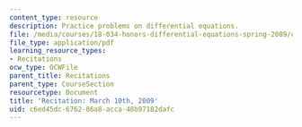 ```yaml
---
content_type: resource
description: Practice problems on differential equations.
file: /media/courses/18-034-honors-differential-equations-spring-2009/c6ed45dc676286a8acca48b97182dafc_MIT18_034s09_rec09_3_10.pdf
file_type: application/pdf
learning_resource_types:
- Recitations
ocw_type: OCWFile
parent_title: Recitations
parent_type: CourseSection
resourcetype: Document
title: 'Recitation: March 10th, 2009'
uid: c6ed45dc-6762-86a8-acca-48b97182dafc
---
```

